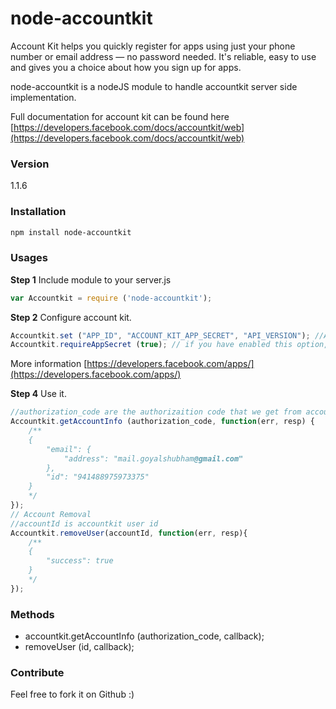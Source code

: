 # node-accountkit
Account Kit helps you quickly register for apps using just your phone number or email address — no password needed. It's reliable, easy to use and gives you a choice about how you sign up for apps.

node-accountkit is a nodeJS module to handle accountkit server side implementation.

Full documentation for account kit can be found here [https://developers.facebook.com/docs/accountkit/web](https://developers.facebook.com/docs/accountkit/web)

### Version
1.1.6

### Installation

```sh
npm install node-accountkit
```
### Usages

**Step 1** Include module to your server.js
```javascript
var Accountkit = require ('node-accountkit');
```
**Step 2** Configure account kit.
```javascript
Accountkit.set ("APP_ID", "ACCOUNT_KIT_APP_SECRET", "API_VERSION"); //API_VERSION is optional, default = v1.1
Accountkit.requireAppSecret (true); // if you have enabled this option, default = true
```
More information [https://developers.facebook.com/apps/](https://developers.facebook.com/apps/)


**Step 4** Use it.
```javascript
//authorization_code are the authorizaition code that we get from account kit login operation. look for sample app for more usage information.
Accountkit.getAccountInfo (authorization_code, function(err, resp) {
    /**
    {
        "email": {
            "address": "mail.goyalshubham@gmail.com"
        },
        "id": "941488975973375"
    }
    */
});
// Account Removal
//accountId is accountkit user id
Accountkit.removeUser(accountId, function(err, resp){
    /**
    {
        "success": true
    }
    */
});
```

### Methods

* accountkit.getAccountInfo (authorization_code, callback);
* removeUser (id, callback);

### Contribute

Feel free to fork it on Github :)
